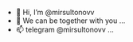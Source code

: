 - 👋 Hi, I’m @mirsultonovv
- 🌱 We can be together with you ...
- 📫 telegram @mirsultonovv ...

<!---
mirsultonovv/mirsultonovv is a ✨ special ✨ repository because its `README.md` (this file) appears on your GitHub profile.
You can click the Preview link to take a look at your changes.
--->
